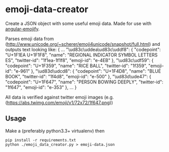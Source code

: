 emoji-data-creator
==================

Create a JSON object with some useful emoji data.  Made for use with [angular-emojify](https://github.com/code/angular-emojify).

Parses emoji data from (http://www.unicode.org/~scherer/emoji4unicode/snapshot/full.html) and outputs text looking like:
    {
      ...
      "\ud83c\uddea\ud83c\uddf8": {
        "codepoint": "U+1F1EA U+1F1F8",
        "name": "REGIONAL INDICATOR SYMBOL LETTERS ES",
        "twitter-id": "1f1ea-1f1f8",
        "emoji-id": "e-4EB"
      },
      "\ud83c\udf59": {
        "codepoint": "U+1F359",
        "name": "RICE BALL",
        "twitter-id": "1f359",
        "emoji-id": "e-961"
      },
      "\ud83d\udcd8": {
        "codepoint": "U+1F4D8",
        "name": "BLUE BOOK",
        "twitter-id": "1f4d8",
        "emoji-id": "e-500"
      },
      "\ud83d\ude47": {
        "codepoint": "U+1F647",
        "name": "PERSON BOWING DEEPLY",
        "twitter-id": "1f647",
        "emoji-id": "e-353"
      },
      ...
    }

All data is verified against twitter emoji images (e.g. (https://abs.twimg.com/emoji/v1/72x72/1f647.png))

Usage
-----

Make a (preferably python3.3+ virtualenv) then

    pip install -r requirements.txt
    python ./emoji_data_creator.py > emoji-data.json
